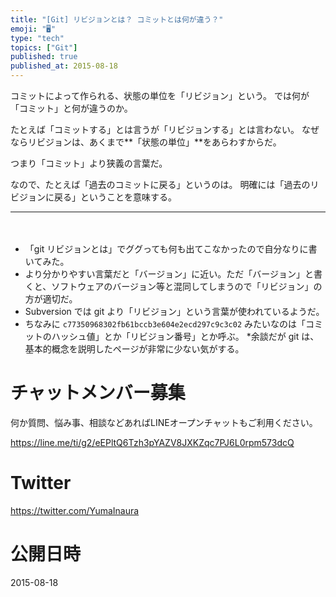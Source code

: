 ```yaml
---
title: "[Git] リビジョンとは？ コミットとは何が違う？"
emoji: "🖥"
type: "tech"
topics: ["Git"]
published: true
published_at: 2015-08-18
---
```


コミットによって作られる、状態の単位を「リビジョン」という。
では何が「コミット」と何が違うのか。

たとえば「コミットする」とは言うが「リビジョンする」とは言わない。
なぜならリビジョンは、あくまで**「状態の単位」**をあらわすからだ。

つまり「コミット」より狭義の言葉だ。

なので、たとえば「過去のコミットに戻る」というのは。
明確には「過去のリビジョンに戻る」ということを意味する。
　

***
　
* 「git リビジョンとは」でググっても何も出てこなかったので自分なりに書いてみた。
* より分かりやすい言葉だと「バージョン」に近い。ただ「バージョン」と書くと、ソフトウェアのバージョン等と混同してしまうので「リビジョン」の方が適切だ。
* Subversion では git より「リビジョン」という言葉が使われているようだ。
* ちなみに `c77350968302fb61bccb3e604e2ecd297c9c3c02` みたいなのは「コミットのハッシュ値」とか「リビジョン番号」とか呼ぶ。
*余談だが git は、基本的概念を説明したページが非常に少ない気がする。








<!-- Update From Qiita API -->

# チャットメンバー募集


何か質問、悩み事、相談などあればLINEオープンチャットもご利用ください。

https://line.me/ti/g2/eEPltQ6Tzh3pYAZV8JXKZqc7PJ6L0rpm573dcQ





# Twitter


https://twitter.com/YumaInaura


<!-- Update From Qiita API -->



# 公開日時

2015-08-18
